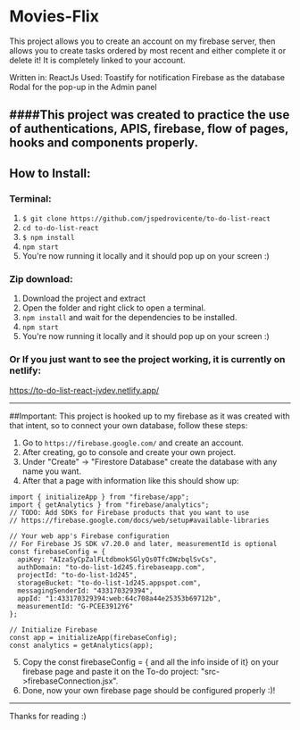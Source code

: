 # Movies-Flix

This project allows you to create an account on my firebase server, then allows you to create tasks ordered by most recent and either complete it or delete it! 
It is completely linked to your account.

Written in: ReactJs
Used: 
Toastify for notification
Firebase as the database
Rodal for the pop-up in the Admin panel

####This project was created to practice the use of authentications, APIS, firebase, flow of pages, hooks and components properly.
------------------------------------------------------------------------

## How to Install:

### Terminal:

1. ```$ git clone https://github.com/jspedrovicente/to-do-list-react ```
2. ```cd to-do-list-react```
3. ```$ npm install```
4. ```npm start```
5. You're now running it locally and it should pop up on your screen :)


### Zip download:
1. Download the project and extract
2. Open the folder and right click to open a terminal.
3. ```npm install``` and wait for the dependencies to be installed.
4. ```npm start```
5. You're now running it locally and it should pop up on your screen :)

### Or If you just want to see the project working, it is currently on netlify:
https://to-do-list-react-jvdev.netlify.app/

------------------------------------------------------------------------
##Important:
This project is hooked up to my firebase as it was created with that intent, so to connect your own database, follow these steps:
1. Go to ```https://firebase.google.com/``` and create an account.
2. After creating, go to console and create your own project.
3. Under "Create" -> "Firestore Database" create the database with any name you want.
4. After that a page with information like this should show up: 
```// Import the functions you need from the SDKs you need
import { initializeApp } from "firebase/app";
import { getAnalytics } from "firebase/analytics";
// TODO: Add SDKs for Firebase products that you want to use
// https://firebase.google.com/docs/web/setup#available-libraries

// Your web app's Firebase configuration
// For Firebase JS SDK v7.20.0 and later, measurementId is optional
const firebaseConfig = {
  apiKey: "AIzaSyCpZalFLtdbmokSGlyQs0TfcDWzbqlSvCs",
  authDomain: "to-do-list-1d245.firebaseapp.com",
  projectId: "to-do-list-1d245",
  storageBucket: "to-do-list-1d245.appspot.com",
  messagingSenderId: "433170329394",
  appId: "1:433170329394:web:64c708a44e25353b69712b",
  measurementId: "G-PCEE3912Y6"
};

// Initialize Firebase
const app = initializeApp(firebaseConfig);
const analytics = getAnalytics(app); 
```
5. Copy the const firebaseConfig = { and all the info inside of it} on your firebase page and paste it on the To-do project: "src->firebaseConnection.jsx".
6. Done, now your own firebase page should be configured properly :)!

------------------------------------------------------------------------
Thanks for reading :)
